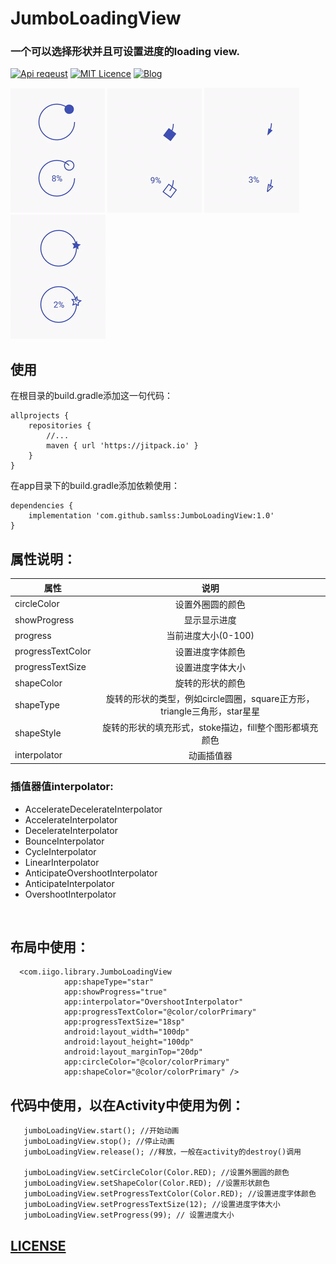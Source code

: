 # JumboLoadingView
### 一个可以选择形状并且可设置进度的loading view.

[![Api reqeust](https://img.shields.io/badge/api-11+-green.svg)](https://github.com/samlss/JumboLoadingView)  [![MIT Licence](https://badges.frapsoft.com/os/mit/mit.svg?v=103)](https://github.com/samlss/JumboLoadingView/blob/master/LICENSE) [![Blog](https://img.shields.io/badge/samlss-blog-orange.svg)](https://blog.csdn.net/Samlss)


![screenshot_circle](https://github.com/samlss/JumboLoadingView/blob/master/screenshots/screenshot_circle.gif) 
![screenshot_square](https://github.com/samlss/JumboLoadingView/blob/master/screenshots/screenshot_square.gif) 
![screenshot_triangel](https://github.com/samlss/JumboLoadingView/blob/master/screenshots/screenshot_triangel.gif)
![screenshot_star](https://github.com/samlss/JumboLoadingView/blob/master/screenshots/screenshot_star.gif)



## 使用<br>
在根目录的build.gradle添加这一句代码：
```
allprojects {
    repositories {
        //...
        maven { url 'https://jitpack.io' }
    }
}
```

在app目录下的build.gradle添加依赖使用：
```
dependencies {
    implementation 'com.github.samlss:JumboLoadingView:1.0'
}
```

## 属性说明：

| 属性        | 说明           |
| ------------- |:-------------:|
| circleColor      | 设置外圈圆的颜色 |
| showProgress | 显示显示进度 |
| progress | 当前进度大小(0-100) |
| progressTextColor | 设置进度字体颜色 |
| progressTextSize | 设置进度字体大小 |
| shapeColor | 旋转的形状的颜色 |
| shapeType | 旋转的形状的类型，例如circle圆圈，square正方形，triangle三角形，star星星|
| shapeStyle | 旋转的形状的填充形式，stoke描边，fill整个图形都填充颜色 |
| interpolator | 动画插值器 |

### 插值器值interpolator: <br>
* AccelerateDecelerateInterpolator
* AccelerateInterpolator
* DecelerateInterpolator
* BounceInterpolator
* CycleInterpolator
* LinearInterpolator
* AnticipateOvershootInterpolator
* AnticipateInterpolator
* OvershootInterpolator

<br/>


## 布局中使用：
```
  <com.iigo.library.JumboLoadingView
            app:shapeType="star"
            app:showProgress="true"
            app:interpolator="OvershootInterpolator"
            app:progressTextColor="@color/colorPrimary"
            app:progressTextSize="18sp"
            android:layout_width="100dp"
            android:layout_height="100dp"
            android:layout_marginTop="20dp"
            app:circleColor="@color/colorPrimary"
            app:shapeColor="@color/colorPrimary" />
```

## 代码中使用，以在Activity中使用为例：
```
   jumboLoadingView.start(); //开始动画
   jumboLoadingView.stop(); //停止动画
   jumboLoadingView.release(); //释放，一般在activity的destroy()调用
   
   jumboLoadingView.setCircleColor(Color.RED); //设置外圈圆的颜色
   jumboLoadingView.setShapeColor(Color.RED); //设置形状颜色
   jumboLoadingView.setProgressTextColor(Color.RED); //设置进度字体颜色
   jumboLoadingView.setProgressTextSize(12); //设置进度字体大小
   jumboLoadingView.setProgress(99); // 设置进度大小
```


## [LICENSE](https://github.com/samlss/JumboLoadingView/blob/master/LICENSE)
